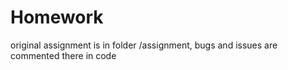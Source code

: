 # Homework

original assignment is in folder /assignment, bugs and issues are commented there in code
